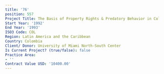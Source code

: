 ```yaml
---
title: '76'
position: 557
Project Title: The Basis of Property Rights & Predatory Behavior in Colombia
Start Year: '1992'
End Year: '1993'
ISO3 Code: COL
Region: Latin America and the Caribbean
Country: Colombia
Client/ Donor: University of Miami North-South Center
Is Current Project? (true/false): false
Practice Area:
- ''
Contract Value USD: '10400.00'
---
```



